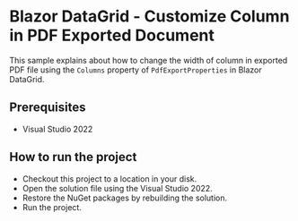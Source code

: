 # Blazor DataGrid - Customize Column in PDF Exported Document

This sample explains about how to change the width of column in exported PDF file using the `Columns` property of `PdfExportProperties` in Blazor DataGrid.

## Prerequisites

* Visual Studio 2022

## How to run the project

* Checkout this project to a location in your disk.
* Open the solution file using the Visual Studio 2022.
* Restore the NuGet packages by rebuilding the solution.
* Run the project.